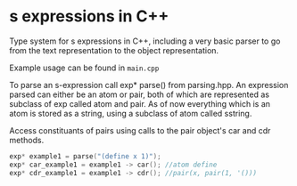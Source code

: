 # s expressions in C++

Type system for s expressions in C++, including a very basic parser to go from the text representation to the object representation.

Example usage can be found in ```main.cpp```

To parse an s-expression call exp* parse() from parsing.hpp.
An expression parsed can either be an atom or pair, both of which are represented as subclass of exp called atom and pair. As of now everything which is an atom is stored as a string, using a subclass of atom called sstring.

Access constituants of pairs using calls to the pair object's car and cdr methods. 

```c++
exp* example1 = parse("(define x 1)");
exp* car_example1 = example1 -> car(); //atom define
exp* cdr_example1 = example1 -> cdr(); //pair(x, pair(1, '()))


